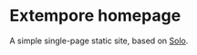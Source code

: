 # Extempore homepage

A simple single-page static site, based on
[Solo](http://chibicode.github.io/solo).
